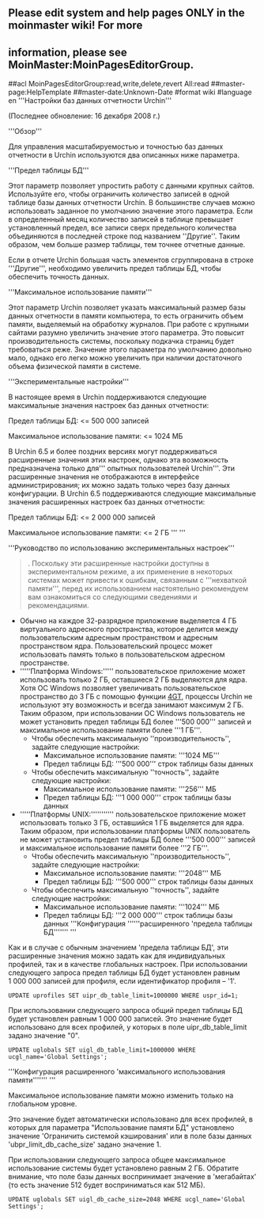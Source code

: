 ## Please edit system and help pages ONLY in the moinmaster wiki! For more
## information, please see MoinMaster:MoinPagesEditorGroup.
##acl MoinPagesEditorGroup:read,write,delete,revert All:read
##master-page:HelpTemplate
##master-date:Unknown-Date
#format wiki
#language en
'''Настройки баз данных отчетности Urchin'''

(Последнее обновление: 16 декабря 2008 г.)

'''Обзор'''

Для управления масштабируемостью и точностью баз данных отчетности в Urchin используются два описанных ниже параметра.

'''Предел таблицы БД'''

Этот параметр позволяет упростить работу с данными крупных сайтов. Используйте его, чтобы ограничить количество записей в одной таблице базы данных отчетности Urchin. В большинстве случаев можно использовать заданное по умолчанию значение этого параметра. Если в определенный месяц количество записей в таблице превышает установленный предел, все записи сверх предельного количества объединяются в последней строке под названием ''Другие''. Таким образом, чем больше размер таблицы, тем точнее отчетные данные.

Если в отчете Urchin большая часть элементов сгруппирована в строке '''Другие''', необходимо увеличить предел таблицы БД, чтобы обеспечить точность данных.

'''Максимальное использование памяти'''

Этот параметр Urchin позволяет указать максимальный размер базы данных отчетности в памяти компьютера, то есть ограничить объем памяти, выделяемый на обработку журналов. При работе с крупными сайтами разумно увеличить значение этого параметра. Это повысит производительность системы, поскольку подкачка страниц будет требоваться реже. Значение этого параметра по умолчанию довольно мало, однако его легко можно увеличить при наличии достаточного объема физической памяти в системе.

'''Экспериментальные настройки'''

В настоящее время в Urchin поддерживаются следующие максимальные значения настроек баз данных отчетности:

Предел таблицы БД:                <= 500 000 записей

Максимальное использование памяти:      <= 1024 МБ

В Urchin 6.5 и более поздних версиях могут поддерживаться расширенные значения этих настроек, однако эта возможность предназначена только для''' опытных пользователей Urchin'''. Эти расширенные значения не отображаются в интерфейсе администрирования; их можно задать только через базу данных конфигурации. В Urchin 6.5 поддерживаются следующие максимальные значения расширенных настроек баз данных отчетности:

Предел таблицы БД:                <= 2 000 000 записей

Максимальное использование памяти:      <= 2 ГБ ''' '''

'''Руководство по использованию экспериментальных настроек'''

> . Поскольку эти расширенные настройки доступны в экспериментальном режиме, а их применение в некоторых системах может привести к ошибкам, связанным с '''нехваткой памяти''', перед их использованием настоятельно рекомендуем вам ознакомиться со следующими сведениями и рекомендациями.
  * Обычно на каждое 32-разрядное приложение выделяется 4 ГБ виртуального адресного пространства, которое делится между пользовательским адресным пространством и адресным пространством ядра. Пользовательский процесс может использовать память только в пользовательском адресном пространстве.
  * '''''Платформа Windows:''''' пользовательское приложение может использовать только 2 ГБ, оставшиеся 2 ГБ выделяются для ядра. Хотя ОС Windows позволяет увеличивать пользовательское пространство до 3 ГБ с помощью функции [4GT](http://msdn.microsoft.com/en-us/library/bb613473(VS.85).aspx), процессы Urchin не используют эту возможность и всегда занимают максимум 2 ГБ. Таким образом, при использовании ОС Windows пользователь не может установить предел таблицы БД более '''500 000''' записей и максимальное использование памяти более '''1 ГБ'''.
    * Чтобы обеспечить максимальную ''производительность'', задайте следующие настройки:
      * Максимальное использование памяти:  '''1024 МБ'''
      * Предел таблицы БД:  '''500 000''' строк таблицы базы данных
    * Чтобы обеспечить максимальную ''точность'', задайте следующие настройки:
      * Максимальное использование памяти:  '''256''' МБ
      * Предел таблицы БД:  '''1 000 000''' строк таблицы базы данных
  * '''''Платформы UNIX:''''''''''' пользовательское приложение может использовать только 3 ГБ, оставшийся 1 ГБ выделяется для ядра. Таким образом, при использовании платформы UNIX пользователь не может установить предел таблицы БД более '''500 000''' записей и максимальное использование памяти более '''2 ГБ'''.
    * Чтобы обеспечить максимальную ''производительность'', задайте следующие настройки:
      * Максимальное использование памяти:  '''2048''' МБ
      * Предел таблицы БД:  '''500 000''' строк таблицы базы данных
    * Чтобы обеспечить максимальную ''точность'', задайте следующие настройки:
      * Максимальное использование памяти:  '''1024''' МБ
      * Предел таблицы БД:  '''2 000 000''' строк таблицы базы данных
'''Конфигурация ''''''расширенного 'предела таблицы БД''''''' '''

Как и в случае с обычным значением 'предела таблицы БД', эти расширенные значения можно задать как для индивидуальных профилей, так и в качестве глобальных настроек. При использовании следующего запроса предел таблицы БД будет установлен равным 1 000 000 записей для профиля, если идентификатор профиля – '1'.

```
UPDATE uprofiles SET uipr_db_table_limit=1000000 WHERE uspr_id=1;
```
При использовании следующего запроса общий предел таблицы БД будет установлен равным 1 000 000 записей. Это значение будет использовано для всех профилей, у которых в поле uipr\_db\_table\_limit задано значение "0".

```
UPDATE uglobals SET uigl_db_table_limit=1000000 WHERE ucgl_name='Global Settings';
```
'''Конфигурация расширенного 'максимального использования памяти''''''' '''

Максимальное использование памяти можно изменить только на глобальном уровне.

Это значение будет автоматически использовано для всех профилей, в которых для параметра "Использование памяти БД" установлено значение 'Ограничить системой кэширования' или в поле базы данных 'ubpr\_limit\_db\_cache\_size' задано значение 1.

При использовании следующего запроса общее максимальное использование системы будет установлено равным 2 ГБ. Обратите внимание, что поле базы данных воспринимает значение в 'мегабайтах' (то есть значение 512 будет восприниматься как 512 МБ).

```
UPDATE uglobals SET uigl_db_cache_size=2048 WHERE ucgl_name='Global Settings';
```